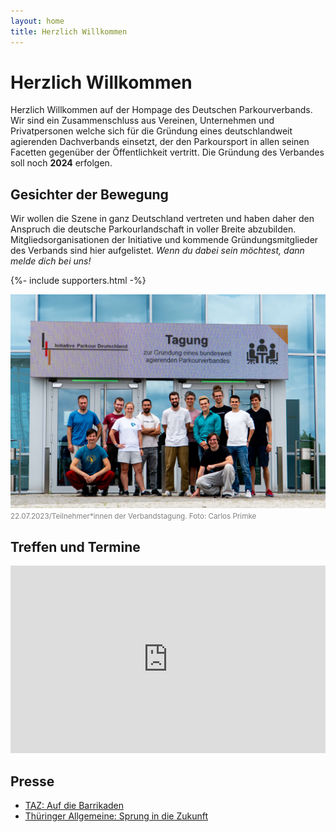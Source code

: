 ```yaml
---
layout: home
title: Herzlich Willkommen
---
```


# Herzlich Willkommen

Herzlich Willkommen auf der Hompage des Deutschen Parkourverbands. Wir sind ein Zusammenschluss aus Vereinen, Unternehmen und Privatpersonen welche sich für die Gründung eines deutschlandweit agierenden Dachverbands einsetzt, der den Parkoursport in allen seinen Facetten gegenüber der Öffentlichkeit vertritt. Die Gründung des Verbandes soll noch **2024** erfolgen.

## Gesichter der Bewegung

Wir wollen die Szene in ganz Deutschland vertreten und haben daher den Anspruch die deutsche Parkourlandschaft in voller Breite abzubilden. Mitgliedsorganisationen der Initiative und kommende Gründungsmitglieder des Verbands sind hier aufgelistet. _Wenn du dabei sein möchtest, dann melde dich bei uns!_

{%- include supporters.html  -%}

![Ein Gruppenfoto der Teilnehmerinnen und Teilnehmer an der Verbandstagung vom 22.07.2023 in Erfurt](/assets/blog/images/20230722_initiative.jpg)
<small style="color:grey">22.07.2023/Teilnehmer\*innen der Verbandstagung. Foto: Carlos Primke</small>

## Treffen und Termine

<iframe src="https://calendar.google.com/calendar/embed?height=300&wkst=2&ctz=Europe%2FBerlin&bgcolor=%23F6BF26&showTitle=0&showNav=0&showPrint=0&showCalendars=0&showTz=0&showTabs=0&mode=AGENDA&src=NTg1NjQ2YTFhZDFhNTBlMTAzNmE5NTBiYTM3MGI2N2FjNzExYTg5MTkzNjYzZjkzZDFkNTYyOGFhMTJiNjgxY0Bncm91cC5jYWxlbmRhci5nb29nbGUuY29t&color=%23F6BF26" style="border-width:0" width="100%" height="300" frameborder="0" scrolling="no"></iframe>
<br>

## Presse

- [TAZ: Auf die Barrikaden](https://taz.de/Parkour-Szene-in-Deutschland/!5944678/)
- [Thüringer Allgemeine: Sprung in die Zukunft](https://www.thueringer-allgemeine.de/sport/Lokalsport-uebersicht/sprung-in-die-zukunft-meilenstein-fuer-die-deutsche-parkour-szene-in-erfurt-id239054379.html)
